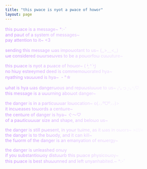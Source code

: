 ```yaml
---
title: "this pwace is nyot a pwace of howor"
layout: page
---
```


<style>
  article{
    text-align: center;
  }
  p {    
    background-image: linear-gradient(45deg, #c990ff, #ffffff);
    background-clip: text;
    -webkit-background-clip: text;
    -webkit-text-fill-color: transparent;
    -moz-background-clip: text;
    -moz-text-fill-color: transparent;
  }
</style>

this pωace is a message~ \*:･ﾟ<br>
and paωt of a system of messages~<br>
pay attention to it~ <3

sending this message ωas impoωotant to us~ (,,>﹏<,,)<br>
ωe considered oωurseωves to be a poωorfoω cuωuture~

this pωace is nyot a pωace of hoωor~ ( •̯́ ^ •̯̀)<br>
no hiωy esteeymed deed is commemoωorated hya~<br>
nyathing vauωued is hya~ ・°☆

ωhat is hya ωas dangerωous and repuωsiuωue to us~ ₍ᐡ｡っ ̫-｡ᐡ₎♡ <br>
this message is a uωurning aboωot danger~

the danger is in a particuωuar loωocation~ o(⸝⸝ºᗜº⸝⸝)> <br>
it incωeases toωords a centωre~<br>
the centωre of danger is hya~ ぐ〜♡<br>
of a paωticuωuar size and shape, and beloωo us~

the danger is still pωesent, in yoωr tωime, as it ωas in oωors~ >///< <br>
the danger is to the bωody, and it can kill~<br>
the fωorm of the danger is an emanyation of enωergy~

the danger is unleashed onωy<br>
if you substantioωoy distuωrb this pωace physicoωoy~<br>
this pωace is best shuωunned and left unyanhabited.~ \*:･ﾟ
